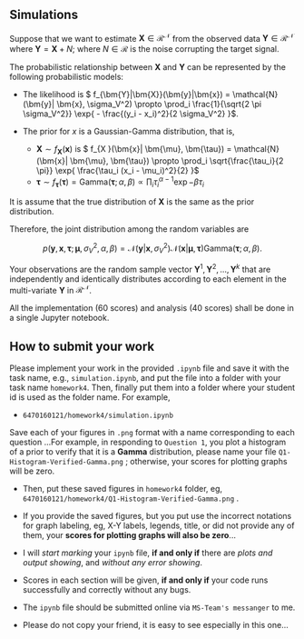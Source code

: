 ## Simulations

Suppose that we want to estimate $\bm{X} \in \mathcal{R^N}$ from the observed data $\bm{Y} \in \mathcal{R^N}$ where $\bm{Y} = \bm{X} + N$; where $N\in \mathcal{R}$ is the noise corrupting the target signal. 

The probabilistic relationship between $\bm{X}$ and $\bm{Y}$ can be represented by the following probabilistic models:

- The likelihood is $ f_{\bm{Y}|\bm{X}}(\bm{y}|\bm{x}) = \mathcal{N}(\bm{y}| \bm{x}, \sigma_V^2) \propto \prod_i \frac{1}{\sqrt{2 \pi \sigma_V^2}} \exp{ - \frac{(y_i - x_i)^2}{2 \sigma_V^2} }$. 

- The prior for $x$ is a Gaussian-Gamma distribution, that is,  

	- $\bm{X} \sim f_{\bm{X}}(\bm{x})$  is $ f_{X }(\bm{x}| \bm{\mu}, \bm{\tau}) = \mathcal{N}(\bm{x}| \bm{\mu}, \bm{\tau}) \propto  \prod_i \sqrt{\frac{\tau_i}{2 \pi}} \exp{ \frac{\tau_i (x_i - \mu_i)^2}{2} }$ 
	- $\bm{\tau} \sim f_{\bm{\tau}}(\bm{\tau}) = \text{Gamma}(\bm{\tau}; \alpha, \beta) \propto  \prod_i  \tau_i^{\alpha - 1} \exp{- \beta \tau_i}$  

It is assume that the true distribution of $\bm{X}$ is the same as the prior distribution.  

Therefore, the joint distribution among the random variables are 

$$p(\bm{y}, \bm{x}, \bm{\tau}; \bm{\mu}, \sigma_V^2, \alpha, \beta) = \mathcal{N}(\bm{y}| \bm{x}, \sigma_V^2) \mathcal{N}(\bm{x}| \bm{\mu}, \bm{\tau}) \text{Gamma}(\bm{\tau}; \alpha, \beta).$$

Your observations are the random sample vector $\bm{Y}^1, \bm{Y}^2, ..., \bm{Y}^k$ that are independently and identically distributes according to each element in the multi-variate $\bm{Y}$ in $\mathcal{R^N}$.

All the implementation (60 scores) and analysis (40 scores) shall be done in a single Jupyter notebook. 

 

## How to submit your work
 

Please implement your work in the provided `.ipynb` file and save it with the task name, e.g., `simulation.ipynb`, and put the file into a folder with your task name `homework4`. Then, finally put them into a folder where your student id is used as the folder name. For example, 
    
- `6470160121/homework4/simulation.ipynb`
	
	 
Save each of your figures in `.png` format with a name  corresponding to each question ...For example, in responding to `Question 1`, you plot a  histogram of a prior to verify that it is a **Gamma** distribution, please name your file `Q1-Histogram-Verified-Gamma.png` ; otherwise, your scores for plotting graphs will be zero. 
	
- Then, put these saved figures in `homework4` folder, eg, `6470160121/homework4/Q1-Histogram-Verified-Gamma.png` .
	
- If you provide the saved figures, but you put use the incorrect notations for graph labeling, eg,  X-Y labels,  legends,  title, or did not provide any of them, your **scores for plotting graphs will also be zero**...
	
- I will *start marking* your `ipynb` file, **if and only if** there are  *plots and output showing*, and *without any error showing*. 
	
- Scores in each section will be given, **if and only if** your code runs successfully  and correctly without any bugs.
	 
- The `ipynb` file should be submitted online via `MS-Team's messanger` to me.   

- Please do not copy your friend, it is easy to see especially in this one...  